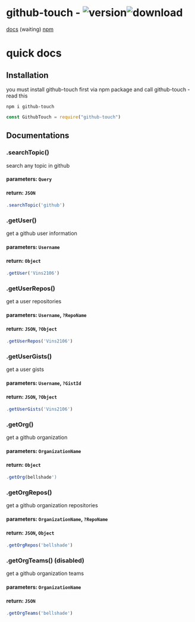 # github-touch - <img src="https://img.shields.io/npm/v/github-touch.svg?maxAge=3600" alt="version"><img src="https://img.shields.io/npm/dt/github-touch.svg?maxAge=3600" alt="download">
[docs](https://githubtouch.js.org) (waiting)
[npm](https://npmjs.com/package/github-touch)

# quick docs

## Installation
you must install github-touch first via npm package and call github-touch - read this
```
npm i github-touch
```
```js
const GithubTouch = require("github-touch")
```

## Documentations
### .searchTopic()
search any topic in github

#### parameters: `Query`
#### return: `JSON`
```js
.searchTopic('github')
```

### .getUser()
get a github user information

#### parameters: `Username`
#### return: `Object`
```js
.getUser('Vins2106')
```

### .getUserRepos()
get a user repositories

#### parameters: `Username`, `?RepoName`
#### return: `JSON`, `?Object`
```js
.getUserRepos('Vins2106')
```

### .getUserGists()
get a user gists

#### parameters: `Username`, `?GistId`
#### return: `JSON`, `?Object`
```js
.getUserGists('Vins2106')
```

### .getOrg()
get a github organization

#### parameters: `OrganizationName`
#### return: `Object`
```js
.getOrg(bellshade')
```

### .getOrgRepos()
get a github organization repositories

#### parameters: `OrganizationName`, `?RepoName`
#### return: `JSON`, `Object`
```js
.getOrgRepos('bellshade')
```

### .getOrgTeams() (disabled)
get a github organization teams

#### parameters: `OrganizationName`
#### return: `JSON`
```js
.getOrgTeams('bellshade')
```
